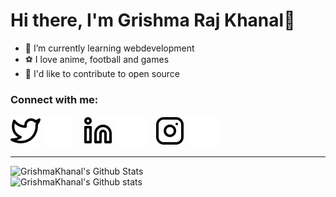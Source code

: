 # Hi there, I'm Grishma Raj Khanal👋 

- 🌱 I’m currently learning webdevelopment
- ⚽ I love anime, football and games
- 🙏 I'd like to contribute to open source

### Connect with me:

[![website](./img/twitter-light.svg)](https://twitter.com/GrishmaKhanal#gh-light-mode-only)
[![website](./img/twitter-dark.svg)](https://twitter.com/GrishmaKhanal#gh-dark-mode-only)
&nbsp;&nbsp;
[![website](./img/linkedin-light.svg)](https://www.linkedin.com/in/grishma-raj-khanal-395346204#gh-light-mode-only)
[![website](./img/linkedin-dark.svg)](https://www.linkedin.com/in/grishma-raj-khanal-395346204#gh-dark-mode-only)
&nbsp;&nbsp;
[![website](./img/instagram-light.svg)](https://www.instagram.com/grishmarajkhanal#gh-light-mode-only)
[![website](./img/instagram-dark.svg)](https://www.instagram.com/grishmarajkhanal#gh-dark-mode-only)

---

<img align="left" alt="GrishmaKhanal's Github Stats" src="https://github-readme-stats.vercel.app/api?username=GrishmaKhanal&show_icons=true&count_private=true&theme=transparent" /> 
<br>
<img align="left" alt="GrishmaKhanal's Github stats" src="https://github-readme-stats.vercel.app/api/top-langs/?username=GrishmaKhanal&layout=compact&theme=transparent" />

